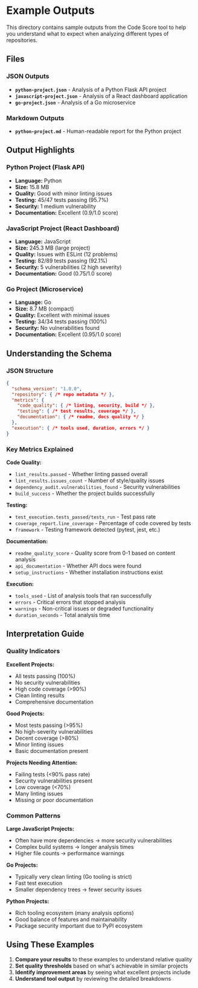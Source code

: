 # Example Outputs

This directory contains sample outputs from the Code Score tool to help you understand what to expect when analyzing different types of repositories.

## Files

### JSON Outputs
- **`python-project.json`** - Analysis of a Python Flask API project
- **`javascript-project.json`** - Analysis of a React dashboard application
- **`go-project.json`** - Analysis of a Go microservice

### Markdown Outputs
- **`python-project.md`** - Human-readable report for the Python project

## Output Highlights

### Python Project (Flask API)
- **Language:** Python
- **Size:** 15.8 MB
- **Quality:** Good with minor linting issues
- **Testing:** 45/47 tests passing (95.7%)
- **Security:** 1 medium vulnerability
- **Documentation:** Excellent (0.9/1.0 score)

### JavaScript Project (React Dashboard)
- **Language:** JavaScript
- **Size:** 245.3 MB (large project)
- **Quality:** Issues with ESLint (12 problems)
- **Testing:** 82/89 tests passing (92.1%)
- **Security:** 5 vulnerabilities (2 high severity)
- **Documentation:** Good (0.75/1.0 score)

### Go Project (Microservice)
- **Language:** Go
- **Size:** 8.7 MB (compact)
- **Quality:** Excellent with minimal issues
- **Testing:** 34/34 tests passing (100%)
- **Security:** No vulnerabilities found
- **Documentation:** Excellent (0.95/1.0 score)

## Understanding the Schema

### JSON Structure
```json
{
  "schema_version": "1.0.0",
  "repository": { /* repo metadata */ },
  "metrics": {
    "code_quality": { /* linting, security, build */ },
    "testing": { /* test results, coverage */ },
    "documentation": { /* readme, docs quality */ }
  },
  "execution": { /* tools used, duration, errors */ }
}
```

### Key Metrics Explained

**Code Quality:**
- `lint_results.passed` - Whether linting passed overall
- `lint_results.issues_count` - Number of style/quality issues
- `dependency_audit.vulnerabilities_found` - Security vulnerabilities
- `build_success` - Whether the project builds successfully

**Testing:**
- `test_execution.tests_passed/tests_run` - Test pass rate
- `coverage_report.line_coverage` - Percentage of code covered by tests
- `framework` - Testing framework detected (pytest, jest, etc.)

**Documentation:**
- `readme_quality_score` - Quality score from 0-1 based on content analysis
- `api_documentation` - Whether API docs were found
- `setup_instructions` - Whether installation instructions exist

**Execution:**
- `tools_used` - List of analysis tools that ran successfully
- `errors` - Critical errors that stopped analysis
- `warnings` - Non-critical issues or degraded functionality
- `duration_seconds` - Total analysis time

## Interpretation Guide

### Quality Indicators

**Excellent Projects:**
- All tests passing (100%)
- No security vulnerabilities
- High code coverage (>90%)
- Clean linting results
- Comprehensive documentation

**Good Projects:**
- Most tests passing (>95%)
- No high-severity vulnerabilities
- Decent coverage (>80%)
- Minor linting issues
- Basic documentation present

**Projects Needing Attention:**
- Failing tests (<90% pass rate)
- Security vulnerabilities present
- Low coverage (<70%)
- Many linting issues
- Missing or poor documentation

### Common Patterns

**Large JavaScript Projects:**
- Often have more dependencies → more security vulnerabilities
- Complex build systems → longer analysis times
- Higher file counts → performance warnings

**Go Projects:**
- Typically very clean linting (Go tooling is strict)
- Fast test execution
- Smaller dependency trees → fewer security issues

**Python Projects:**
- Rich tooling ecosystem (many analysis options)
- Good balance of features and maintainability
- Package security important due to PyPI ecosystem

## Using These Examples

1. **Compare your results** to these examples to understand relative quality
2. **Set quality thresholds** based on what's achievable in similar projects
3. **Identify improvement areas** by seeing what excellent projects include
4. **Understand tool output** by reviewing the detailed breakdowns